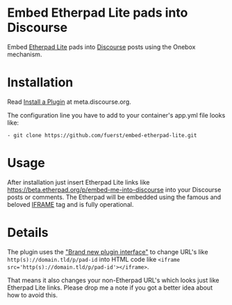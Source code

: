 # Embed Etherpad Lite pads into Discourse

Embed [Etherpad Lite](https://github.com/ether/etherpad-lite/) pads into [Discourse](https://github.com/discourse/discourse) posts using the Onebox mechanism.

# Installation

Read [Install a Plugin](https://meta.discourse.org/t/install-a-plugin/19157) at meta.discourse.org.

The configuration line you have to add to your container's app.yml file looks like:

```
- git clone https://github.com/fuerst/embed-etherpad-lite.git
```

# Usage

After installation just insert Etherpad Lite links like https://beta.etherpad.org/p/embed-me-into-discourse into your Discourse posts or comments. The Etherpad will be embedded using the famous and beloved [IFRAME](https://en.wikipedia.org/wiki/HTML_element#Frames) tag and is fully operational.

# Details

The plugin uses the ["Brand new plugin interface"](https://meta.discourse.org/t/brand-new-plugin-interface/8793/88) to change URL's like `http(s)://domain.tld/p/pad-id` into HTML code like `<iframe src='http(s)://domain.tld/p/pad-id'></iframe>`.

That means it also changes your non-Etherpad URL's which looks just like Etherpad Lite links. Please drop me a note if you got a better idea about how to avoid this.
